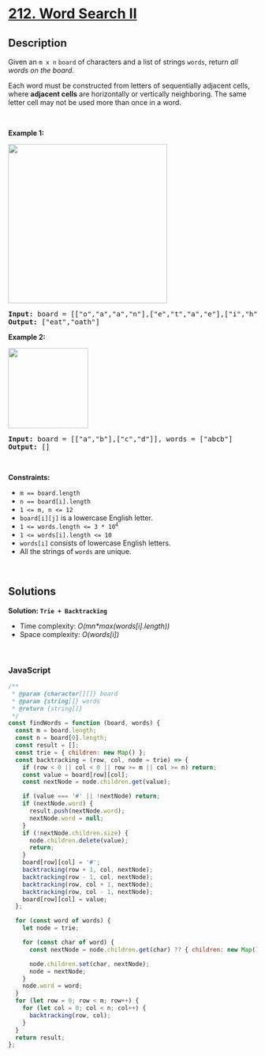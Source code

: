 # [212. Word Search II](https://leetcode.com/problems/word-search-ii)

## Description

<div class="elfjS" data-track-load="description_content"><p>Given an <code>m x n</code> <code>board</code>&nbsp;of characters and a list of strings <code>words</code>, return <em>all words on the board</em>.</p>

<p>Each word must be constructed from letters of sequentially adjacent cells, where <strong>adjacent cells</strong> are horizontally or vertically neighboring. The same letter cell may not be used more than once in a word.</p>

<p>&nbsp;</p>
<p><strong class="example">Example 1:</strong></p>
<img alt="" src="https://assets.leetcode.com/uploads/2020/11/07/search1.jpg" style="width: 322px; height: 322px;">
<pre><strong>Input:</strong> board = [["o","a","a","n"],["e","t","a","e"],["i","h","k","r"],["i","f","l","v"]], words = ["oath","pea","eat","rain"]
<strong>Output:</strong> ["eat","oath"]
</pre>

<p><strong class="example">Example 2:</strong></p>
<img alt="" src="https://assets.leetcode.com/uploads/2020/11/07/search2.jpg" style="width: 162px; height: 162px;">
<pre><strong>Input:</strong> board = [["a","b"],["c","d"]], words = ["abcb"]
<strong>Output:</strong> []
</pre>

<p>&nbsp;</p>
<p><strong>Constraints:</strong></p>

<ul>
	<li><code>m == board.length</code></li>
	<li><code>n == board[i].length</code></li>
	<li><code>1 &lt;= m, n &lt;= 12</code></li>
	<li><code>board[i][j]</code> is a lowercase English letter.</li>
	<li><code>1 &lt;= words.length &lt;= 3 * 10<sup>4</sup></code></li>
	<li><code>1 &lt;= words[i].length &lt;= 10</code></li>
	<li><code>words[i]</code> consists of lowercase English letters.</li>
	<li>All the strings of <code>words</code> are unique.</li>
</ul>
</div>

<p>&nbsp;</p>

## Solutions

**Solution: `Trie + Backtracking`**

- Time complexity: <em>O(mn\*max(words[i].length))</em>
- Space complexity: <em>O(words[i])</em>

<p>&nbsp;</p>

### **JavaScript**

```js
/**
 * @param {character[][]} board
 * @param {string[]} words
 * @return {string[]}
 */
const findWords = function (board, words) {
  const m = board.length;
  const n = board[0].length;
  const result = [];
  const trie = { children: new Map() };
  const backtracking = (row, col, node = trie) => {
    if (row < 0 || col < 0 || row >= m || col >= n) return;
    const value = board[row][col];
    const nextNode = node.children.get(value);

    if (value === '#' || !nextNode) return;
    if (nextNode.word) {
      result.push(nextNode.word);
      nextNode.word = null;
    }
    if (!nextNode.children.size) {
      node.children.delete(value);
      return;
    }
    board[row][col] = '#';
    backtracking(row + 1, col, nextNode);
    backtracking(row - 1, col, nextNode);
    backtracking(row, col + 1, nextNode);
    backtracking(row, col - 1, nextNode);
    board[row][col] = value;
  };

  for (const word of words) {
    let node = trie;

    for (const char of word) {
      const nextNode = node.children.get(char) ?? { children: new Map() };

      node.children.set(char, nextNode);
      node = nextNode;
    }
    node.word = word;
  }
  for (let row = 0; row < m; row++) {
    for (let col = 0; col < n; col++) {
      backtracking(row, col);
    }
  }
  return result;
};
```
